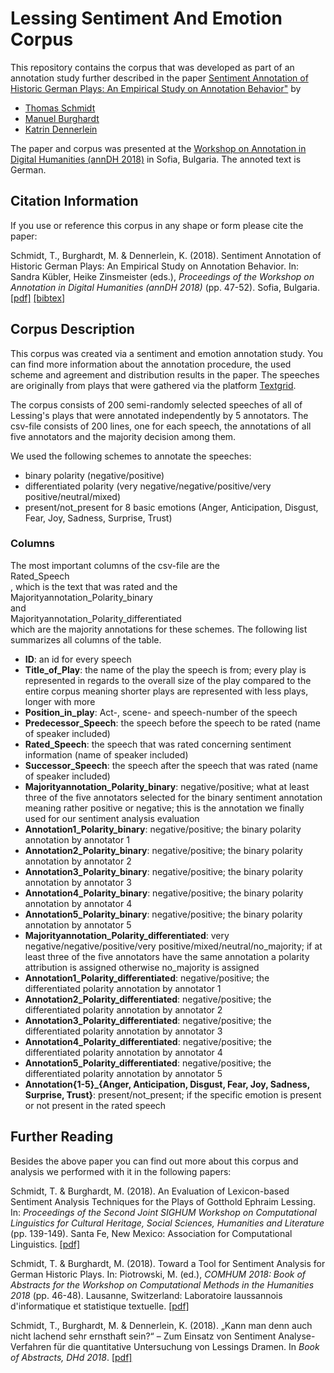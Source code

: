 # Lessing Sentiment And Emotion Corpus

This repository contains the corpus that was developed as part of an annotation study further described in the paper <a href="https://epub.uni-regensburg.de/37486/1/annDH18_after_Review_%2BExpertAnnotations_mb_v3.pdf">Sentiment Annotation of Historic German Plays: An Empirical Study on Annotation Behavior"</a> by 
<ul>
  <li><a href="https://www.uni-regensburg.de/sprache-literatur-kultur/medieninformatik/sekretariat-team/thomas-schmidt/index.html">Thomas Schmidt</a></li>
  <li><a href="https://ch.uni-leipzig.de/burghardt/">Manuel Burghardt</a></li>
  <li><a href="https://www.germanistik.uni-wuerzburg.de/ndl1/mitarbeiter/dennerlein/">Katrin Dennerlein</a></li> 
</ul>
The paper and corpus was presented at the <a href="http://ceur-ws.org/Vol-2155/">Workshop on Annotation in Digital Humanities (annDH 2018)</a> in Sofia, Bulgaria. The annoted text is German.

## Citation Information

If you use or reference this corpus in any shape or form please cite the paper:

Schmidt, T., Burghardt, M. & Dennerlein, K. (2018). Sentiment Annotation of Historic German Plays: An Empirical Study on Annotation Behavior. In: Sandra Kübler, Heike Zinsmeister (eds.), <em>Proceedings of the Workshop on Annotation in Digital Humanities (annDH 2018)</em> (pp. 47-52). Sofia, Bulgaria. <a href="https://epub.uni-regensburg.de/37486/1/annDH18_after_Review_%2BExpertAnnotations_mb_v3.pdf">[pdf]</a> <a href="https://epub.uni-regensburg.de/cgi/export/eprint/37486/BibTeX/epub-eprint-37486.bib">[bibtex]</a> 

## Corpus Description

This corpus was created via a sentiment and emotion annotation study. You can find more information about the annotation procedure, the used scheme and agreement and distribution results in the paper. The speeches are originally from plays that were gathered via the platform <a href="https://textgrid.de/">Textgrid</a>.

The corpus consists of 200 semi-randomly selected speeches of all of Lessing's plays that were annotated independently by 5 annotators. The csv-file consists of 200 lines, one for each speech, the annotations of all five annotators and the majority decision among them.

We used the following schemes to annotate the speeches:
- binary polarity (negative/positive)
- differentiated polarity (very negative/negative/positive/very positive/neutral/mixed)
- present/not_present for 8 basic emotions (Anger, Anticipation, Disgust, Fear, Joy, Sadness, Surprise, Trust)

### Columns

The most important columns of the csv-file are the <br>Rated_Speech</br>, which is the text that was rated and the <br>Majorityannotation_Polarity_binary</br> and <br>Majorityannotation_Polarity_differentiated</br> which are the majority annotations for these schemes. The following list summarizes all columns of the table.

- <b>ID</b>: an id for every speech
- <b>Title_of_Play</b>: the name of the play the speech is from; every play is represented in regards to the overall size of the play compared to the entire corpus meaning shorter plays are represented with less plays, longer with more
- <b>Position_in_play</b>: Act-, scene- and speech-number of the speech
- <b>Predecessor_Speech</b>: the speech before the speech to be rated (name of speaker included)
- <b>Rated_Speech</b>: the speech that was rated concerning sentiment information (name of speaker included)
- <b>Successor_Speech</b>: the speech after the speech that was rated (name of speaker included)
- <b>Majorityannotation_Polarity_binary</b>: negative/positive; what at least three of the five annotators selected for the binary sentiment annotation meaning rather positive or negative; this is the annotation we finally used for our sentiment analysis evaluation
- <b>Annotation1_Polarity_binary</b>: negative/positive; the binary polarity annotation by annotator 1
- <b>Annotation2_Polarity_binary</b>: negative/positive; the binary polarity annotation by annotator 2
- <b>Annotation3_Polarity_binary</b>: negative/positive; the binary polarity annotation by annotator 3
- <b>Annotation4_Polarity_binary</b>: negative/positive; the binary polarity annotation by annotator 4
- <b>Annotation5_Polarity_binary</b>: negative/positive; the binary polarity annotation by annotator 5
- <b>Majorityannotation_Polarity_differentiated</b>: very negative/negative/positive/very positive/mixed/neutral/no_majority; if at least three of the five annotators have the same annotation a polarity attribution is assigned otherwise no_majority is assigned
- <b>Annotation1_Polarity_differentiated</b>: negative/positive; the differentiated polarity annotation by annotator 1
- <b>Annotation2_Polarity_differentiated</b>: negative/positive; the differentiated polarity annotation by annotator 2
- <b>Annotation3_Polarity_differentiated</b>: negative/positive; the differentiated polarity annotation by annotator 3
- <b>Annotation4_Polarity_differentiated</b>: negative/positive; the differentiated polarity annotation by annotator 4
- <b>Annotation5_Polarity_differentiated</b>: negative/positive; the differentiated polarity annotation by annotator 5
- <b>Annotation{1-5}_{Anger, Anticipation, Disgust, Fear, Joy, Sadness, Surprise, Trust}</b>: present/not_present; if the specific emotion is present or not present in the rated speech

## Further Reading
Besides the above paper you can find out more about this corpus and analysis we performed with it in the following papers:

Schmidt, T. & Burghardt, M. (2018). An Evaluation of Lexicon-based Sentiment Analysis Techniques for the Plays of Gotthold Ephraim Lessing. In: <em>Proceedings of the Second Joint SIGHUM Workshop on Computational Linguistics for Cultural Heritage, Social Sciences, Humanities and Literature</em> (pp. 139-149). Santa Fe, New Mexico: Association for Computational Linguistics. <a href="https://www.aclweb.org/anthology/W18-4516.pdf">[pdf]</a>

Schmidt, T. & Burghardt, M. (2018). Toward a Tool for Sentiment Analysis for German Historic Plays. In: Piotrowski, M. (ed.), <em>COMHUM 2018: Book of Abstracts for the Workshop on Computational Methods in the Humanities 2018</em> (pp. 46-48). Lausanne, Switzerland: Laboratoire laussannois d'informatique et statistique textuelle. <a href="https://epub.uni-regensburg.de/37575/1/ComHum2018-Epub-Version.pdf">[pdf]</a>

Schmidt, T., Burghardt, M. & Dennerlein, K. (2018). „Kann man denn auch nicht lachend sehr ernsthaft sein?“ – Zum Einsatz von Sentiment Analyse-Verfahren für die quantitative Untersuchung von Lessings Dramen. In <em>Book of Abstracts, DHd 2018</em>. <a href="https://epub.uni-regensburg.de/37579/1/Self-Archiving-Version_DHd-2018.pdf">[pdf]</a>

